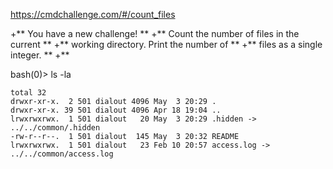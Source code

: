 https://cmdchallenge.com/#/count_files

+**  You have a new challenge! **
+**  Count the number of files in the current **
+**  working directory. Print the number of **
+**  files as a single integer. **
+**  

bash(0)> ls -la
```
total 32
drwxr-xr-x.  2 501 dialout 4096 May  3 20:29 .
drwxr-xr-x. 39 501 dialout 4096 Apr 18 19:04 ..
lrwxrwxrwx.  1 501 dialout   20 May  3 20:29 .hidden -> ../../common/.hidden
-rw-r--r--.  1 501 dialout  145 May  3 20:32 README
lrwxrwxrwx.  1 501 dialout   23 Feb 10 20:57 access.log -> ../../common/access.log
```